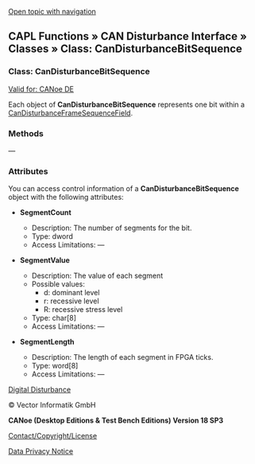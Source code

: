 [Open topic with navigation](../../../../../CANoeDEFamily.htm#Topics/CAPLFunctions/CANDisturbance/Classes/CAPLfunctionCanDisturbanceBitSequence.md)

## CAPL Functions » CAN Disturbance Interface » Classes » Class: CanDisturbanceBitSequence

### Class: CanDisturbanceBitSequence

[Valid for: CANoe DE](../../../Shared/FeatureAvailability.md)

Each object of **CanDisturbanceBitSequence** represents one bit within a [CanDisturbanceFrameSequenceField](CAPLfunctionCanDisturbanceFrameSequenceField.md).

### Methods

—

### Attributes

You can access control information of a **CanDisturbanceBitSequence** object with the following attributes:

- **SegmentCount**
  - Description: The number of segments for the bit.
  - Type: dword
  - Access Limitations: —

- **SegmentValue**
  - Description: The value of each segment
  - Possible values:
    - d: dominant level
    - r: recessive level
    - R: recessive stress level
  - Type: char[8]
  - Access Limitations: —

- **SegmentLength**
  - Description: The length of each segment in FPGA ticks.
  - Type: word[8]
  - Access Limitations: —

[Digital Disturbance](../../../CANoeCANalyzer/Interfaces/CANDisturbance/DigitalDisturbance.md)

© Vector Informatik GmbH

**CANoe (Desktop Editions & Test Bench Editions) Version 18 SP3**

[Contact/Copyright/License](../../../Shared/ContactCopyrightLicense.md)

[Data Privacy Notice](https://www.vector.com/int/en/company/get-info/privacy-policy/)